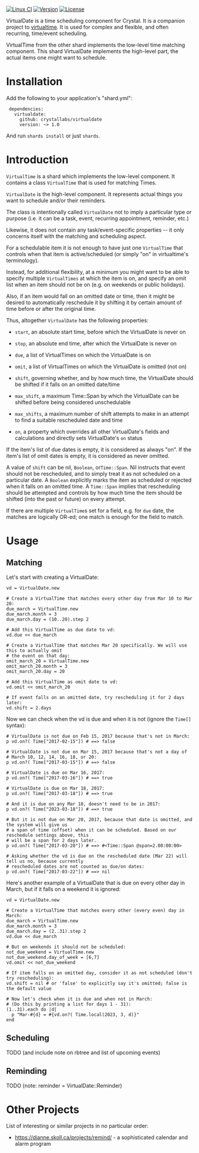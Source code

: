 [![Linux CI](https://github.com/crystallabs/virtualdate/workflows/Linux%20CI/badge.svg)](https://github.com/crystallabs/virtualdate/actions?query=workflow%3A%22Linux+CI%22+event%3Apush+branch%3Amaster)
[![Version](https://img.shields.io/github/tag/crystallabs/virtualdate.svg?maxAge=360)](https://github.com/crystallabs/virtualdate/releases/latest)
[![License](https://img.shields.io/github/license/crystallabs/virtualdate.svg)](https://github.com/crystallabs/virtualdate/blob/master/LICENSE)

VirtualDate is a time scheduling component for Crystal. It is a companion project to [virtualtime](https://github.com/crystallabs/virtualtime).
It is used for complex and flexible, and often recurring, time/event scheduling.

VirtualTime from the other shard implements the low-level time matching component.
This shard VirtualDate implements the high-level part, the actual items one might want to schedule.

# Installation

Add the following to your application's "shard.yml":

```
 dependencies:
   virtualdate:
     github: crystallabs/virtualdate
     version: ~> 1.0
```

And run `shards install` or just `shards`.

# Introduction

`VirtualTime` is a shard which implements the low-level component. It contains a class `VirtualTime` that is
used for matching Times.

`VirtualDate` is the high-level component. It represents actual things you want to schedule and/or their reminders.

The class is intentionally called `VirtualDate` not to imply a particular type or purpose
(i.e. it can be a task, event, recurring appointment, reminder, etc.)

Likewise, it does not contain any task/event-specific properties -- it only concerns itself with
the matching and scheduling aspect.

For a schedulable item it is not enough to have just one `VirtualTime` that controls
when that item is active/scheduled (or simply "on" in virtualtime's terminology).

Instead, for additional flexibility, at a minimum you might want to be able to specify multiple
`VirtualTimes` at which the item is on, and specify an omit list when an item
should not be on (e.g. on weekends or public holidays).

Also, if an item would fall on an omitted date or time, then it might be desired to automatically
reschedule it by shifting it by certain amount of time before or after the original time.

Thus, altogether `VirtualDate` has the following properties:

- `start`, an absolute start time, before which the VirtualDate is never on
- `stop`, an absolute end time, after which the VirtualDate is never on

- `due`, a list of VirtualTimes on which the VirtualDate is on
- `omit`, a list of VirtualTimes on which the VirtualDate is omitted (not on)
- `shift`, governing whether, and by how much time, the VirtualDate should be shifted if it falls on an omitted date/time
- `max_shift`, a maximum Time::Span by which the VirtualDate can be shifted before being considered unschedulable
- `max_shifts`, a maximum number of shift attempts to make in an attempt to find a suitable rescheduled date and time

- `on`, a property which overrides all other VirtualDate's fields and calculations and directly sets VirtualDate's `on` status

If the item's list of due dates is empty, it is considered as always "on".
If the item's list of omit dates is empty, it is considered as never omitted.

A value of `shift` can be nil, `Boolean`, or`Time::Span`. Nil instructs that event should not be rescheduled,
and to simply treat it as not scheduled on a particular date. A `Boolean` explicitly marks the item as scheduled or rejected
when it falls on an omitted time. A `Time::Span` implies that rescheduling should be attempted and controls by
how much time the item should be shifted (into the past or future) on every attempt.

If there are multiple `VirtualTime`s set for a field, e.g. for `due` date, the matches are logically OR-ed;
one match is enough for the field to match.

# Usage

## Matching

Let's start with creating a VirtualDate:

```crystal
vd = VirtualDate.new

# Create a VirtualTime that matches every other day from Mar 10 to Mar 20:
due_march = VirtualTime.new
due_march.month = 3
due_march.day = (10..20).step 2

# Add this VirtualTime as due date to vd:
vd.due << due_march

# Create a VirtualTime that matches Mar 20 specifically. We will use this to actually omit
# the event on that day:
omit_march_20 = VirtualTime.new
omit_march_20.month = 3
omit_march_20.day = 20

# Add this VirtualTime as omit date to vd:
vd.omit << omit_march_20

# If event falls on an omitted date, try rescheduling it for 2 days later:
vd.shift = 2.days
```

Now we can check when the vd is due and when it is not (ignore the `Time[]` syntax):

```crystal
# VirtualDate is not due on Feb 15, 2017 because that's not in March:
p vd.on?( Time["2017-02-15"]) # ==> false

# VirtualDate is not due on Mar 15, 2017 because that's not a day of
# March 10, 12, 14, 16, 18, or 20:
p vd.on?( Time["2017-03-15"]) # ==> false

# VirtualDate is due on Mar 16, 2017:
p vd.on?( Time["2017-03-16"]) # ==> true

# VirtualDate is due on Mar 18, 2017:
p vd.on?( Time["2017-03-18"]) # ==> true

# And it is due on any Mar 18, doesn't need to be in 2017:
p vd.on?( Time["2023-03-18"]) # ==> true

# But it is not due on Mar 20, 2017, because that date is omitted, and the system will give us
# a span of time (offset) when it can be scheduled. Based on our reschedule settings above, this
# will be a span for 2 days later.
p vd.on?( Time["2017-03-20"]) # ==> #<Time::Span @span=2.00:00:00>

# Asking whether the vd is due on the rescheduled date (Mar 22) will tell us no, because currently
# rescheduled dates are not counted as due/on dates:
p vd.on?( Time["2017-03-22"]) # ==> nil
```

Here's another example of a VirtualDate that is due on every other day in March, but if it falls
on a weekend it is ignored:

```crystal
vd = VirtualDate.new

# Create a VirtualTime that matches every other (every even) day in March:
due_march = VirtualTime.new
due_march.month = 3
due_march.day = (2..31).step 2
vd.due << due_march

# But on weekends it should not be scheduled:
not_due_weekend = VirtualTime.new
not_due_weekend.day_of_week = [6,7]
vd.omit << not_due_weekend

# If item falls on an omitted day, consider it as not scheduled (don't try rescheduling):
vd.shift = nil # or 'false' to explicitly say it's omitted; false is the default value

# Now let's check when it is due and when not in March:
# (Do this by printing a list for days 1 - 31):
(1..31).each do |d|
  p "Mar-#{d} = #{vd.on?( Time.local(2023, 3, d)}"
end
```

## Scheduling

TODO (and include note on rbtree and list of upcoming events)

## Reminding

TODO (note: reminder = VirtualDate::Reminder)

# Other Projects

List of interesting or similar projects in no particular order:

- https://dianne.skoll.ca/projects/remind/ - a sophisticated calendar and alarm program
